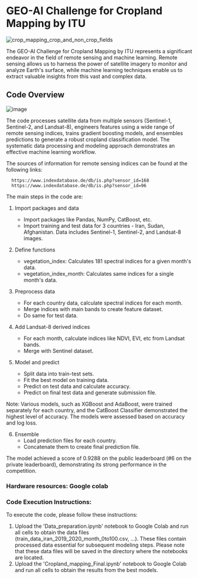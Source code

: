 # GEO-AI Challenge for Cropland Mapping by ITU
![crop_mapping_crop_and_non_crop_fields](https://github.com/ITU-GeoAI-Challenge/6th-Place-Cropland-Mapping/assets/148743398/1570899b-4c57-48df-af45-d25af9372207)

The GEO-AI Challenge for Cropland Mapping by ITU represents a significant endeavor in the field of remote sensing and machine learning. 
Remote sensing allows us to harness the power of satellite imagery to monitor and analyze Earth's surface, 
while machine learning techniques enable us to extract valuable insights from this vast and complex data. 

## Code Overview
![image](https://github.com/ITU-GeoAI-Challenge/6th-Place-Cropland-Mapping/assets/148743398/3e2904ab-4a87-48fe-bef0-385194c63cee)

The code processes satellite data from multiple sensors (Sentinel-1, Sentinel-2, and Landsat-8), engineers features using a wide range of remote sensing indices, trains gradient boosting models, and ensembles predictions to generate a robust cropland classification model. The systematic data processing and modeling approach demonstrates an effective machine learning workflow.

The sources of information for remote sensing indices can be found at the following links:

      https://www.indexdatabase.de/db/is.php?sensor_id=168
      https://www.indexdatabase.de/db/is.php?sensor_id=96

The main steps in the code are:

1. Import packages and data
    - Import packages like Pandas, NumPy, CatBoost, etc. 
    - Import training and test data for 3 countries - Iran, Sudan, Afghanistan. Data includes Sentinel-1, Sentinel-2, and Landsat-8 images.

2. Define functions
    - vegetation_index: Calculates 181 spectral indices for a given month's data.
    - vegetation_index_month: Calculates same indices for a single month's data.

3. Preprocess data
    - For each country data, calculate spectral indices for each month.
    - Merge indices with main bands to create feature dataset.
    - Do same for test data.
    
4. Add Landsat-8 derived indices
    - For each month, calculate indices like NDVI, EVI, etc from Landsat bands.
    - Merge with Sentinel dataset.
5. Model and predict
    - Split data into train-test sets.
    - Fit the best model on training data.
    - Predict on test data and calculate accuracy.
    - Predict on final test data and generate submission file.

Note: Various models, such as XGBoost and AdaBoost, were trained separately for each country, and the CatBoost Classifier demonstrated the highest level of accuracy. The models were assessed based on accuracy and log loss.

6. Ensemble
    - Load prediction files for each country.
    - Concatenate them to create final prediction file.

The model achieved a score of 0.9288 on the public leaderboard (#6 on the private leaderboard), demonstrating its strong performance in the competition.

### Hardware resources: Google colab 

### Code Execution Instructions:

To execute the code, please follow these instructions:

1.	Upload the 'Data_preparation.ipynb' notebook to Google Colab and run all cells to obtain the data files (train_data_iran_2019_2020_month_0to100.csv, …).
These files contain processed data essential for subsequent modeling steps. Please note that these data files will be saved in the directory where the notebooks are located.
2.	Upload the 'Cropland_mapping_Final.ipynb' notebook to Google Colab and run all cells to obtain the results from the best models.
